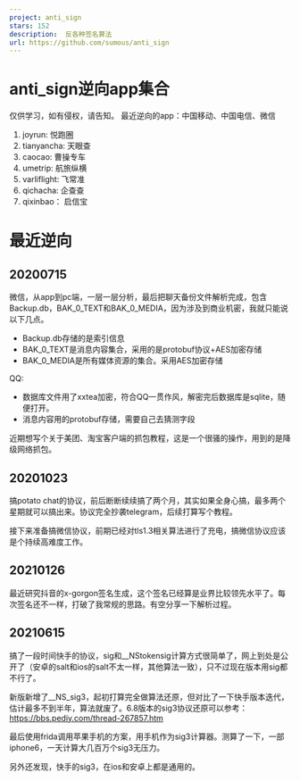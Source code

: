 ```yaml
---
project: anti_sign
stars: 152
description:  反各种签名算法
url: https://github.com/sumous/anti_sign
---
```


anti\_sign逆向app集合
=================

仅供学习，如有侵权，请告知。 最近逆向的app：中国移动、中国电信、微信

1.  joyrun: 悦跑圈
2.  tianyancha: 天眼查
3.  caocao: 曹操专车
4.  umetrip: 航旅纵横
5.  varliflight: 飞常准
6.  qichacha: 企查查
7.  qixinbao： 启信宝

最近逆向
====

20200715
--------

微信，从app到pc端，一层一层分析，最后把聊天备份文件解析完成，包含Backup.db，BAK\_0\_TEXT和BAK\_0\_MEDIA，因为涉及到商业机密，我就只能说以下几点。

-   Backup.db存储的是索引信息
-   BAK\_0\_TEXT是消息内容集合，采用的是protobuf协议+AES加密存储
-   BAK\_0\_MEDIA是所有媒体资源的集合。采用AES加密存储

QQ:

-   数据库文件用了xxtea加密，符合QQ一贯作风，解密完后数据库是sqlite，随便打开。
-   消息内容用的protobuf存储，需要自己去猜测字段

近期想写个关于美团、淘宝客户端的抓包教程，这是一个很骚的操作，用到的是降级网络抓包。

20201023
--------

搞potato chat的协议，前后断断续续搞了两个月，其实如果全身心搞，最多两个星期就可以搞出来。协议完全抄袭telegram，后续打算写个教程。

接下来准备搞微信协议，前期已经对tls1.3相关算法进行了充电，搞微信协议应该是个持续高难度工作。

20210126
--------

最近研究抖音的x-gorgon签名生成，这个签名已经算是业界比较领先水平了。每次签名还不一样，打破了我常规的思路。有空分享一下解析过程。

20210615
--------

搞了一段时间快手的协议，sig和\_\_NStokensig计算方式很简单了，网上到处是公开了（安卓的salt和ios的salt不太一样，其他算法一致），只不过现在版本用sig都不行了。

新版新增了\_\_NS\_sig3，起初打算完全做算法还原，但对比了一下快手版本迭代，估计最多不到半年，算法就废了。6.8版本的sig3协议还原可以参考：https://bbs.pediy.com/thread-267857.htm

最后使用frida调用苹果手机的方案，用手机作为sig3计算器。测算了一下，一部iphone6，一天计算大几百万个sig3无压力。

另外还发现，快手的sig3，在ios和安卓上都是通用的。
